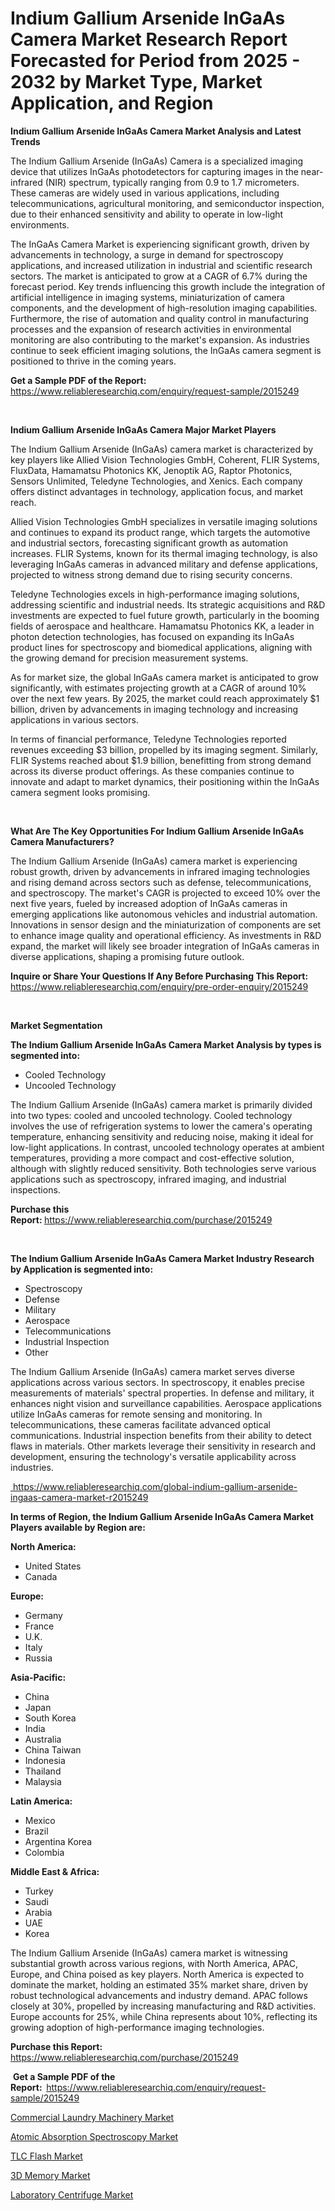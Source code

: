 <p><h1>Indium Gallium Arsenide InGaAs Camera Market Research Report Forecasted for Period from 2025 -  2032 by Market Type, Market Application, and Region</h1></p><p><strong>Indium Gallium Arsenide InGaAs Camera Market Analysis and Latest Trends</strong></p>
<p><p>The Indium Gallium Arsenide (InGaAs) Camera is a specialized imaging device that utilizes InGaAs photodetectors for capturing images in the near-infrared (NIR) spectrum, typically ranging from 0.9 to 1.7 micrometers. These cameras are widely used in various applications, including telecommunications, agricultural monitoring, and semiconductor inspection, due to their enhanced sensitivity and ability to operate in low-light environments.</p><p>The InGaAs Camera Market is experiencing significant growth, driven by advancements in technology, a surge in demand for spectroscopy applications, and increased utilization in industrial and scientific research sectors. The market is anticipated to grow at a CAGR of 6.7% during the forecast period. Key trends influencing this growth include the integration of artificial intelligence in imaging systems, miniaturization of camera components, and the development of high-resolution imaging capabilities. Furthermore, the rise of automation and quality control in manufacturing processes and the expansion of research activities in environmental monitoring are also contributing to the market's expansion. As industries continue to seek efficient imaging solutions, the InGaAs camera segment is positioned to thrive in the coming years.</p></p>
<p><strong>Get a Sample PDF of the Report:&nbsp;</strong> <a href="https://www.reliableresearchiq.com/enquiry/request-sample/2015249?utm_campaign=1896&utm_medium=2&utm_source=Github&utm_content=ia&utm_term=29032025&utm_id=indium-gallium-arsenide-ingaas-camera">https://www.reliableresearchiq.com/enquiry/request-sample/2015249</a></p>
<p>&nbsp;</p>
<p><strong>Indium Gallium Arsenide InGaAs Camera Major Market Players</strong></p>
<p><p>The Indium Gallium Arsenide (InGaAs) camera market is characterized by key players like Allied Vision Technologies GmbH, Coherent, FLIR Systems, FluxData, Hamamatsu Photonics KK, Jenoptik AG, Raptor Photonics, Sensors Unlimited, Teledyne Technologies, and Xenics. Each company offers distinct advantages in technology, application focus, and market reach.</p><p>Allied Vision Technologies GmbH specializes in versatile imaging solutions and continues to expand its product range, which targets the automotive and industrial sectors, forecasting significant growth as automation increases. FLIR Systems, known for its thermal imaging technology, is also leveraging InGaAs cameras in advanced military and defense applications, projected to witness strong demand due to rising security concerns.</p><p>Teledyne Technologies excels in high-performance imaging solutions, addressing scientific and industrial needs. Its strategic acquisitions and R&D investments are expected to fuel future growth, particularly in the booming fields of aerospace and healthcare. Hamamatsu Photonics KK, a leader in photon detection technologies, has focused on expanding its InGaAs product lines for spectroscopy and biomedical applications, aligning with the growing demand for precision measurement systems.</p><p>As for market size, the global InGaAs camera market is anticipated to grow significantly, with estimates projecting growth at a CAGR of around 10% over the next few years. By 2025, the market could reach approximately $1 billion, driven by advancements in imaging technology and increasing applications in various sectors.</p><p>In terms of financial performance, Teledyne Technologies reported revenues exceeding $3 billion, propelled by its imaging segment. Similarly, FLIR Systems reached about $1.9 billion, benefitting from strong demand across its diverse product offerings. As these companies continue to innovate and adapt to market dynamics, their positioning within the InGaAs camera segment looks promising.</p></p>
<p>&nbsp;</p>
<p><strong>What Are The Key Opportunities For Indium Gallium Arsenide InGaAs Camera Manufacturers?</strong></p>
<p><p>The Indium Gallium Arsenide (InGaAs) camera market is experiencing robust growth, driven by advancements in infrared imaging technologies and rising demand across sectors such as defense, telecommunications, and spectroscopy. The market's CAGR is projected to exceed 10% over the next five years, fueled by increased adoption of InGaAs cameras in emerging applications like autonomous vehicles and industrial automation. Innovations in sensor design and the miniaturization of components are set to enhance image quality and operational efficiency. As investments in R&D expand, the market will likely see broader integration of InGaAs cameras in diverse applications, shaping a promising future outlook.</p></p>
<p><strong>Inquire or Share Your Questions If Any Before Purchasing This Report:</strong> <a href="https://www.reliableresearchiq.com/enquiry/pre-order-enquiry/2015249?utm_campaign=1896&utm_medium=2&utm_source=Github&utm_content=ia&utm_term=29032025&utm_id=indium-gallium-arsenide-ingaas-camera">https://www.reliableresearchiq.com/enquiry/pre-order-enquiry/2015249</a></p>
<p>&nbsp;</p>
<p><strong>Market Segmentation</strong></p>
<p><strong>The Indium Gallium Arsenide InGaAs Camera Market Analysis by types is segmented into:</strong></p>
<p><ul><li>Cooled Technology</li><li>Uncooled Technology</li></ul></p>
<p><p>The Indium Gallium Arsenide (InGaAs) camera market is primarily divided into two types: cooled and uncooled technology. Cooled technology involves the use of refrigeration systems to lower the camera's operating temperature, enhancing sensitivity and reducing noise, making it ideal for low-light applications. In contrast, uncooled technology operates at ambient temperatures, providing a more compact and cost-effective solution, although with slightly reduced sensitivity. Both technologies serve various applications such as spectroscopy, infrared imaging, and industrial inspections.</p></p>
<p><strong>Purchase this Report:&nbsp;</strong><a href="https://www.reliableresearchiq.com/purchase/2015249?utm_campaign=1896&utm_medium=2&utm_source=Github&utm_content=ia&utm_term=29032025&utm_id=indium-gallium-arsenide-ingaas-camera">https://www.reliableresearchiq.com/purchase/2015249</a></p>
<p>&nbsp;</p>
<p><strong>The Indium Gallium Arsenide InGaAs Camera Market Industry Research by Application is segmented into:</strong></p>
<p><ul><li>Spectroscopy</li><li>Defense</li><li>Military</li><li>Aerospace</li><li>Telecommunications</li><li>Industrial Inspection</li><li>Other</li></ul></p>
<p><p>The Indium Gallium Arsenide (InGaAs) camera market serves diverse applications across various sectors. In spectroscopy, it enables precise measurements of materials' spectral properties. In defense and military, it enhances night vision and surveillance capabilities. Aerospace applications utilize InGaAs cameras for remote sensing and monitoring. In telecommunications, these cameras facilitate advanced optical communications. Industrial inspection benefits from their ability to detect flaws in materials. Other markets leverage their sensitivity in research and development, ensuring the technology's versatile applicability across industries.</p></p>
<p><a href="https://www.reliableresearchiq.com/global-indium-gallium-arsenide-ingaas-camera-market-r2015249?utm_campaign=1896&utm_medium=2&utm_source=Github&utm_content=ia&utm_term=29032025&utm_id=indium-gallium-arsenide-ingaas-camera">&nbsp;https://www.reliableresearchiq.com/global-indium-gallium-arsenide-ingaas-camera-market-r2015249</a></p>
<p><strong>In terms of Region, the Indium Gallium Arsenide InGaAs Camera Market Players available by Region are:</strong></p>
<p>
    <p> <strong> North America: </strong>
        <ul>
            <li>United States</li>
            <li>Canada</li>
        </ul>
        </p> 
    <p> <strong> Europe: </strong>
        <ul>
            <li>Germany</li>
            <li>France</li>
            <li>U.K.</li>
            <li>Italy</li>
            <li>Russia</li>
        </ul>
        </p> 
    <p> <strong> Asia-Pacific: </strong>
        <ul>
            <li>China</li>
            <li>Japan</li>
            <li>South Korea</li>
            <li>India</li>
            <li>Australia</li>
            <li>China Taiwan</li>
            <li>Indonesia</li>
            <li>Thailand</li>
            <li>Malaysia</li>
        </ul>
        </p> 
    <p> <strong> Latin America: </strong>
        <ul>
            <li>Mexico</li>
            <li>Brazil</li>
            <li>Argentina Korea</li>
            <li>Colombia</li>
        </ul>
        </p> 
    <p> <strong> Middle East & Africa: </strong>
        <ul>
            <li>Turkey</li>
            <li>Saudi</li>
            <li>Arabia</li>
            <li>UAE</li>
            <li>Korea</li>
        </ul>
    </p>
    </p>
<p><p>The Indium Gallium Arsenide (InGaAs) camera market is witnessing substantial growth across various regions, with North America, APAC, Europe, and China poised as key players. North America is expected to dominate the market, holding an estimated 35% market share, driven by robust technological advancements and industry demand. APAC follows closely at 30%, propelled by increasing manufacturing and R&D activities. Europe accounts for 25%, while China represents about 10%, reflecting its growing adoption of high-performance imaging technologies.</p></p>
<p><strong>Purchase this Report: </strong><a href="https://www.reliableresearchiq.com/purchase/2015249?utm_campaign=1896&utm_medium=2&utm_source=Github&utm_content=ia&utm_term=29032025&utm_id=indium-gallium-arsenide-ingaas-camera">https://www.reliableresearchiq.com/purchase/2015249</a></p>
<p>&nbsp;<strong>Get a Sample PDF of the Report:&nbsp;&nbsp;</strong><a href="https://www.reliableresearchiq.com/enquiry/request-sample/2015249?utm_campaign=1896&utm_medium=2&utm_source=Github&utm_content=ia&utm_term=29032025&utm_id=indium-gallium-arsenide-ingaas-camera">https://www.reliableresearchiq.com/enquiry/request-sample/2015249</a></p>
<p><strong></strong></p>
<p><p><a href="https://www.linkedin.com/pulse/commercial-laundry-machinery-market-forecast-2025-2032-94wpe?utm_campaign=1896&utm_medium=2&utm_source=Github&utm_content=ia&utm_term=29032025&utm_id=indium-gallium-arsenide-ingaas-camera">Commercial Laundry Machinery Market</a></p><p><a href="https://www.linkedin.com/pulse/atomic-absorption-spectroscopy-market-global-regional-wuvie?utm_campaign=1896&utm_medium=2&utm_source=Github&utm_content=ia&utm_term=29032025&utm_id=indium-gallium-arsenide-ingaas-camera">Atomic Absorption Spectroscopy Market</a></p><p><a href="https://github.com/yosenadhler/Market-Research-Report-List-1/blob/main/tlc-flash-market.md?utm_campaign=1896&utm_medium=2&utm_source=Github&utm_content=ia&utm_term=29032025&utm_id=indium-gallium-arsenide-ingaas-camera">TLC Flash Market</a></p><p><a href="https://github.com/achilekirwan/Market-Research-Report-List-1/blob/main/3d-memory-market.md?utm_campaign=1896&utm_medium=2&utm_source=Github&utm_content=ia&utm_term=29032025&utm_id=indium-gallium-arsenide-ingaas-camera">3D Memory Market</a></p><p><a href="https://www.linkedin.com/pulse/analyzing-historical-growth-trends-driversof-laboratory-u3ite?utm_campaign=1896&utm_medium=2&utm_source=Github&utm_content=ia&utm_term=29032025&utm_id=indium-gallium-arsenide-ingaas-camera">Laboratory Centrifuge Market</a></p></p>